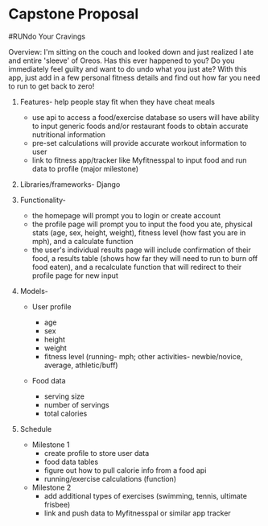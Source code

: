 # Capstone Proposal

#RUNdo Your Cravings


Overview: I'm sitting on the couch and looked down and just realized I ate and entire 'sleeve' of Oreos. Has this ever happened to you? Do you immediately feel guilty and want to do undo what you just ate? With this app, just add in a few personal fitness details and find out how far you need to run to get back to zero!
                                                                                                                                                                                       
                                                                                                                                                                                  
 1. Features- help people stay fit when they have cheat meals
    - use api to access a food/exercise database so users will have ability to input generic foods and/or restaurant foods to obtain accurate nutritional information
    - pre-set calculations will provide accurate workout information to user
    - link to fitness app/tracker like Myfitnesspal to input food and run data to profile (major milestone)
                                                                                                                                          
 2. Libraries/frameworks- Django     
 
 3. Functionality- 
    - the homepage will prompt you to login or create account 
    - the profile page  will prompt you to input the food you ate, physical stats (age, sex, height, weight), fitness level (how fast you are in mph), and a calculate function
    - the user's individual results page will include confirmation of their food, a results table (shows how far they will need to run to burn off food eaten), and a recalculate function that will redirect to their profile page for new input 
 
 4. Models- 
    - User profile
        - age
        - sex
        - height
        - weight
        - fitness level (running- mph; other activities- newbie/novice, average, athletic/buff)
        
    - Food data
        - serving size
        - number of servings
        - total calories
              
 5. Schedule
    - Milestone 1
        - create profile to store user data
        - food data tables 
        - figure out how to pull calorie info from a food api 
        - running/exercise calculations (function)
    - Milestone 2
        - add additional types of exercises (swimming, tennis, ultimate frisbee)
        - link and push data to Myfitnesspal or similar app tracker 
    
    
    